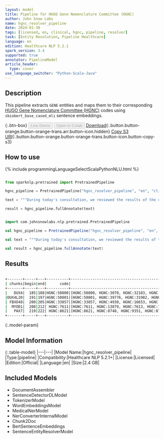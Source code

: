 ```yaml
---
layout: model
title: Pipeline for HUGO Gene Nomenclature Committee (HGNC)
author: John Snow Labs
name: hgnc_resolver_pipeline
date: 2024-01-30
tags: [licensed, en, clinical, hgnc, pipeline, resolver]
task: [Entity Resolution, Pipeline Healthcare]
language: en
edition: Healthcare NLP 5.2.1
spark_version: 3.4
supported: true
annotator: PipelineModel
article_header:
  type: cover
use_language_switcher: "Python-Scala-Java"
---
```


## Description

This pipeline extracts `GENE` entities and maps them to their corresponding [HUGO Gene Nomenclature Committee (HGNC)](https://www.nlm.nih.gov/research/umls/sourcereleasedocs/current/HGNC/index.html) codes using `sbiobert_base_cased_mli` sentence embeddings.

{:.btn-box}
<button class="button button-orange" disabled>Live Demo</button>
<button class="button button-orange" disabled>Open in Colab</button>
[Download](https://s3.amazonaws.com/auxdata.johnsnowlabs.com/clinical/models/hgnc_resolver_pipeline_en_5.2.1_3.4_1706635360103.zip){:.button.button-orange.button-orange-trans.arr.button-icon.hidden}
[Copy S3 URI](s3://auxdata.johnsnowlabs.com/clinical/models/hgnc_resolver_pipeline_en_5.2.1_3.4_1706635360103.zip){:.button.button-orange.button-orange-trans.button-icon.button-copy-s3}

## How to use



<div class="tabs-box" markdown="1">
{% include programmingLanguageSelectScalaPythonNLU.html %}
  
```python

from sparknlp.pretrained import PretrainedPipeline

hgnc_pipeline = PretrainedPipeline("hgnc_resolver_pipeline", "en", "clinical/models")

text = """During today's consultation, we reviewed the results of the comprehensive genetic analysis performed on the patient. This analysis uncovered complex interactions between several genes: DUX4, DUX4L20, FBXO48, MYOD1, and PAX7. These findings are significant as they provide new understanding of the molecular pathways that are involved in muscle differentiation and may play a role in the development and progression of muscular dystrophies in this patient."""

result = hgnc_pipeline.fullAnnotate(text)

```
```scala

import com.johnsnowlabs.nlp.pretrained.PretrainedPipeline

val hgnc_pipeline = PretrainedPipeline("hgnc_resolver_pipeline", "en", "clinical/models")

val text = """During today's consultation, we reviewed the results of the comprehensive genetic analysis performed on the patient. This analysis uncovered complex interactions between several genes: DUX4, DUX4L20, FBXO48, MYOD1, and PAX7. These findings are significant as they provide new understanding of the molecular pathways that are involved in muscle differentiation and may play a role in the development and progression of muscular dystrophies in this patient."""

val result = hgnc_pipeline.fullAnnotate(text)

```
</div>

## Results

```bash

+-------+-----+---+----------+--------------------------------------------------+--------------------------------------------------+--------------------------------------------------+
| chunks|begin|end|      code|                                         all_codes|                                       resolutions|                                     all_distances|
+-------+-----+---+----------+--------------------------------------------------+--------------------------------------------------+--------------------------------------------------+
|   DUX4|  185|188|HGNC:50800|[HGNC:50800, HGNC:3070, HGNC:32183, HGNC:38686,...|[DUX4 [double homeobox 4], DUSP4 [dual specific...|[0.0000, 0.0210, 0.0221, 0.0239, 0.0276, 0.0302...|
|DUX4L20|  191|197|HGNC:50801|[HGNC:50801, HGNC:39776, HGNC:31982, HGNC:26230...|[DUX4L20 [double homeobox 4 like 20 (pseudogene...|[0.0000, 0.0696, 0.0698, 0.0744, 0.0756, 0.0767...|
| FBXO48|  200|205|HGNC:33857|[HGNC:33857, HGNC:4930, HGNC:16653, HGNC:13114,...|[FBXO48 [F-box protein 48], ZBTB48 [zinc finger...|[0.0000, 0.0495, 0.0503, 0.0510, 0.0601, 0.0593...|
|  MYOD1|  208|212| HGNC:7611|[HGNC:7611, HGNC:13879, HGNC:7613, HGNC:7582, H...|[MYOD1 [myogenic differentiation 1], MYO1H [myo...|[0.0000, 0.0614, 0.0634, 0.0634, 0.0696, 0.0709...|
|   PAX7|  219|222| HGNC:8621|[HGNC:8621, HGNC:8748, HGNC:9351, HGNC:8792, HG...|[PAX7 [paired box 7], PCSK7 [proprotein convert...|[0.0000, 0.1042, 0.1036, 0.1046, 0.1056, 0.1053...|
+-------+-----+---+----------+--------------------------------------------------+--------------------------------------------------+--------------------------------------------------+

```

{:.model-param}
## Model Information

{:.table-model}
|---|---|
|Model Name:|hgnc_resolver_pipeline|
|Type:|pipeline|
|Compatibility:|Healthcare NLP 5.2.1+|
|License:|Licensed|
|Edition:|Official|
|Language:|en|
|Size:|2.4 GB|

## Included Models

- DocumentAssembler
- SentenceDetectorDLModel
- TokenizerModel
- WordEmbeddingsModel
- MedicalNerModel
- NerConverterInternalModel
- Chunk2Doc
- BertSentenceEmbeddings
- SentenceEntityResolverModel
